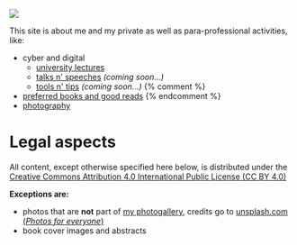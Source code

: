 
![](https://pst.libre.lu/assets/media/logo_full.png)

This site is about me and my private as well as para-professional activities, like:
- cyber and digital
  - [university lectures](https://pst.libre.lu/cyber/lectures/)
  - [talks n' speeches](https://pst.libre.lu/cyber/slides/) _(coming soon...)_
  - [tools n' tips](https://pst.libre.lu/cyber/tools/) _(coming soon...)_
{% comment %}
- [preferred books and good reads](/books/)
{% endcomment %}
- [photography](/photo/)

# Legal aspects

All content, except otherwise specified here below, is distributed under the
[Creative Commons Attribution 4.0 International Public License (CC BY 4.0)](https://creativecommons.org/licenses/by/4.0/)

**Exceptions are:**
- photos that are **not** part of [my photogallery](https://pst.libre.lu/photo/), credits go to [unsplash.com (_Photos for everyone_)](https://unsplash.com/)
- book cover images and abstracts
